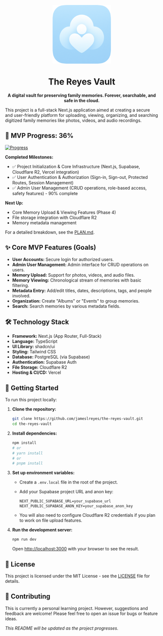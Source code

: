 <div align="center">
  <img src="public/icon-512x512.png" alt="The Reyes Vault Logo" width="192" height="192">
  
# **The Reyes Vault**
  
  **A digital vault for preserving family memories. Forever, searchable, and safe in the cloud.**
</div>

This project is a full-stack Next.js application aimed at creating a secure and user-friendly platform for uploading, viewing, organizing, and searching digitized family memories like photos, videos, and audio recordings.

## 🚀 MVP Progress: 36%

[![Progress](https://geps.dev/progress/36?title=MVP)](https://github.com/jameslreyes/the-reyes-vault/blob/main/PLAN.md)

**Completed Milestones:**

- ✅ Project Initialization & Core Infrastructure (Next.js, Supabase, Cloudflare R2, Vercel integration)
- ✅ User Authentication & Authorization (Sign-in, Sign-out, Protected Routes, Session Management)
- ✅ Admin User Management (CRUD operations, role-based access, safety features) - 90% complete

**Next Up:**

- Core Memory Upload & Viewing Features (Phase 4)
- File storage integration with Cloudflare R2
- Memory metadata management

For a detailed breakdown, see the [PLAN.md](PLAN.md).

## ✨ Core MVP Features (Goals)

- **User Accounts:** Secure login for authorized users.
- **Admin User Management:** Admin interface for CRUD operations on users.
- **Memory Upload:** Support for photos, videos, and audio files.
- **Memory Viewing:** Chronological stream of memories with basic filtering.
- **Metadata Entry:** Add/edit titles, dates, descriptions, tags, and people involved.
- **Organization:** Create "Albums" or "Events" to group memories.
- **Search:** Search memories by various metadata fields.

## 🛠️ Technology Stack

- **Framework:** Next.js (App Router, Full-Stack)
- **Language:** TypeScript
- **UI Library:** shadcn/ui
- **Styling:** Tailwind CSS
- **Database:** PostgreSQL (via Supabase)
- **Authentication:** Supabase Auth
- **File Storage:** Cloudflare R2
- **Hosting & CI/CD:** Vercel

## 🏁 Getting Started

To run this project locally:

1. **Clone the repository:**

   ```bash
   git clone https://github.com/jameslreyes/the-reyes-vault.git
   cd the-reyes-vault
   ```

2. **Install dependencies:**

   ```bash
   npm install
   # or
   # yarn install
   # or
   # pnpm install
   ```

3. **Set up environment variables:**

   - Create a `.env.local` file in the root of the project.
   - Add your Supabase project URL and anon key:

     ```env
     NEXT_PUBLIC_SUPABASE_URL=your_supabase_url
     NEXT_PUBLIC_SUPABASE_ANON_KEY=your_supabase_anon_key
     ```

   - You will also need to configure Cloudflare R2 credentials if you plan to work on file upload features.

4. **Run the development server:**

   ```bash
   npm run dev
   ```

   Open [http://localhost:3000](http://localhost:3000) with your browser to see the result.

## 📄 License

This project is licensed under the MIT License - see the [LICENSE](LICENSE) file for details.

## 🤝 Contributing

This is currently a personal learning project. However, suggestions and feedback are welcome! Please feel free to open an issue for bugs or feature ideas.

_This README will be updated as the project progresses._
